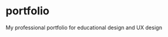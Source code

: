 # portfolio
My professional portfolio for educational design and UX design
<script type="text/javascript">
window.addEventListener('load', function(){
window.location.href('https://timothy-scholl.github.io/portfolio/home.html');
})
